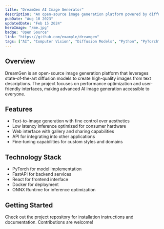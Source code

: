 ```yaml
---
title: "DreamGen AI Image Generator"
description: "An open-source image generation platform powered by diffusion models, allowing users to create high-quality images from text descriptions."
pubDate: "Aug 10 2023"
updatedDate: "Feb 15 2024"
heroImage: "/me.jpg"
badge: "Open Source"
link: "https://github.com/example/dreamgen"
tags: ["AI", "Computer Vision", "Diffusion Models", "Python", "PyTorch"]
---
```


## Overview

DreamGen is an open-source image generation platform that leverages state-of-the-art diffusion models to create high-quality images from text descriptions. The project focuses on performance optimization and user-friendly interfaces, making advanced AI image generation accessible to everyone.

## Features

- Text-to-image generation with fine control over aesthetics
- Low latency inference optimized for consumer hardware
- Web interface with gallery and sharing capabilities
- API for integrating into other applications
- Fine-tuning capabilities for custom styles and domains

## Technology Stack

- PyTorch for model implementation
- FastAPI for backend services
- React for frontend interface
- Docker for deployment
- ONNX Runtime for inference optimization

## Getting Started

Check out the project repository for installation instructions and documentation. Contributions are welcome! 